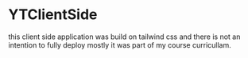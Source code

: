 # YTClientSide
this client side application was build on tailwind css and there is not an intention to fully deploy
mostly it was part of my course curricullam.
